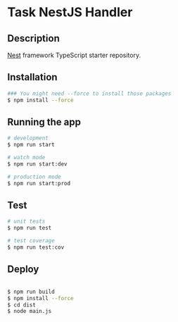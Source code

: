 # Task NestJS Handler


## Description

[Nest](https://github.com/nestjs/nest) framework TypeScript starter repository.
## Installation

```bash
### You might need --force to install those packages
$ npm install --force
```

## Running the app

```bash
# development
$ npm run start

# watch mode
$ npm run start:dev

# production mode
$ npm run start:prod
```

## Test

```bash
# unit tests
$ npm run test

# test coverage
$ npm run test:cov
```

## Deploy
```bash

$ npm run build
$ npm install --force
$ cd dist
$ node main.js

```

